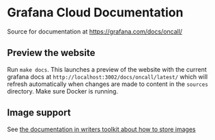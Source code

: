 # Grafana Cloud Documentation

Source for documentation at <https://grafana.com/docs/oncall/>

## Preview the website

Run `make docs`. This launches a preview of the website with the current grafana docs at
`http://localhost:3002/docs/oncall/latest/` which will refresh automatically when changes are made to
content in the `sources` directory.
Make sure Docker is running.

## Image support

See [the documentation in writers toolkit about how to store images](https://grafana.com/docs/writers-toolkit/writing-guide/image-guidelines/#where-to-store-media-assets)
